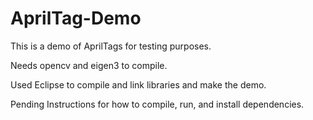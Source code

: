 # AprilTag-Demo
This is a demo of AprilTags for testing purposes.

Needs opencv and eigen3 to compile.

Used Eclipse to compile and link libraries and make the demo.

Pending Instructions for how to compile, run, and install dependencies.
